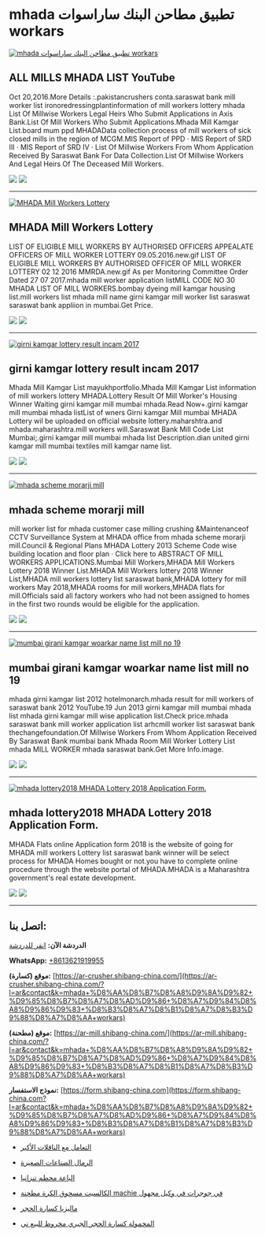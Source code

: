 # mhada تطبيق مطاحن البنك ساراسوات workars

<a href="https://swt.shibang-china.com/?l=ar&img&k=mhada+%D8%AA%D8%B7%D8%A8%D9%8A%D9%82+%D9%85%D8%B7%D8%A7%D8%AD%D9%86+%D8%A7%D9%84%D8%A8%D9%86%D9%83+%D8%B3%D8%A7%D8%B1%D8%A7%D8%B3%D9%88%D8%A7%D8%AA+workars" target="_blank">![mhada تطبيق مطاحن البنك ساراسوات workars](http://static.shibang-china.com/all-800x300/18.jpg)</a>

## ALL MILLS MHADA LIST YouTube
Oct 20,2016.More Details :.pakistancrushers conta.saraswat bank mill worker list ironoredressingplantinformation of mill workers lottery mhada List Of Millwise Workers Legal Heirs Who Submit Applications in Axis Bank.List Of Mill Workers Who Submit Applications.Mhada Mill Kamgar List.board mum ppd MHADAData collection process of mill workers of sick closed mills in the region of MCGM.MIS Report of PPD &middot; MIS Report of SRD III &middot; MIS Report of SRD IV &middot; List Of Millwise Workers From Whom Application Received By Saraswat Bank For Data Collection.List Of Millwise Workers And Legal Heirs Of The Deceased Mill Workers.


<a href="https://whatsapp.shibangsoft.com/WhatsApp.php" target="_blank" title="WhatsApp">![](http://static.shibang-china.com/icon/whatsapp.png)</a> <a href="https://swt.shibang-china.com/?l=ar&icon&k=mhada+%D8%AA%D8%B7%D8%A8%D9%8A%D9%82+%D9%85%D8%B7%D8%A7%D8%AD%D9%86+%D8%A7%D9%84%D8%A8%D9%86%D9%83+%D8%B3%D8%A7%D8%B1%D8%A7%D8%B3%D9%88%D8%A7%D8%AA+workars" target="_blank">![](http://static.shibang-china.com/icon/chat-ar.png)</a>

---

<a href="https://swt.shibang-china.com/?l=ar&img&k=mhada+%D8%AA%D8%B7%D8%A8%D9%8A%D9%82+%D9%85%D8%B7%D8%A7%D8%AD%D9%86+%D8%A7%D9%84%D8%A8%D9%86%D9%83+%D8%B3%D8%A7%D8%B1%D8%A7%D8%B3%D9%88%D8%A7%D8%AA+workars" target="_blank">![MHADA Mill Workers Lottery](http://static.shibang-china.com/all-800x300/1008.jpg)</a>

## MHADA Mill Workers Lottery
LIST OF ELIGIBLE MILL WORKERS BY AUTHORISED OFFICERS APPEALATE OFFICERS OF MILL WORKER LOTTERY 09.05.2016.new.gif LIST OF ELIGIBLE MILL WORKERS BY AUTHORISED OFFICER OF MILL WORKER LOTTERY 02 12 2016 MMRDA.new.gif As per Monitoring Committee Order Dated 27 07 2017.mhada mill worker application listMILL CODE NO 30 MHADA LIST OF MILL WORKERS.bombay dyeing mill kamgar housing list.mill workers list mhada mill name girni kamgar mill worker list saraswat saraswat bank appliion in mumbai.Get Price.


<a href="https://whatsapp.shibangsoft.com/WhatsApp.php" target="_blank" title="WhatsApp">![](http://static.shibang-china.com/icon/whatsapp.png)</a> <a href="https://swt.shibang-china.com/?l=ar&icon&k=mhada+%D8%AA%D8%B7%D8%A8%D9%8A%D9%82+%D9%85%D8%B7%D8%A7%D8%AD%D9%86+%D8%A7%D9%84%D8%A8%D9%86%D9%83+%D8%B3%D8%A7%D8%B1%D8%A7%D8%B3%D9%88%D8%A7%D8%AA+workars" target="_blank">![](http://static.shibang-china.com/icon/chat-ar.png)</a>

---

<a href="https://swt.shibang-china.com/?l=ar&img&k=mhada+%D8%AA%D8%B7%D8%A8%D9%8A%D9%82+%D9%85%D8%B7%D8%A7%D8%AD%D9%86+%D8%A7%D9%84%D8%A8%D9%86%D9%83+%D8%B3%D8%A7%D8%B1%D8%A7%D8%B3%D9%88%D8%A7%D8%AA+workars" target="_blank">![girni kamgar lottery result incam 2017](http://static.shibang-china.com/all-800x300/279.jpg)</a>

## girni kamgar lottery result incam 2017
Mhada Mill Kamgar List mayukhportfolio.Mhada Mill Kamgar List information of mill workers lottery MHADA.Lottery Result Of Mill Worker&#39;s Housing Winner Waiting girni kamgar mill mumbai mhada.Read Now+.girni kamgar mill mumbai mhada listList of wners Girni kamgar Mill mumbai MHADA Lottery wil be uploaded on official website lottery.maharshtra.and mhada.maharashtra.mill workers will.Saraswat Bank Mill Code List Mumbai;.girni kamgar mill mumbai mhada list Description.dian united girni kamgar mill mumbai textiles mill kamgar name list.


<a href="https://whatsapp.shibangsoft.com/WhatsApp.php" target="_blank" title="WhatsApp">![](http://static.shibang-china.com/icon/whatsapp.png)</a> <a href="https://swt.shibang-china.com/?l=ar&icon&k=mhada+%D8%AA%D8%B7%D8%A8%D9%8A%D9%82+%D9%85%D8%B7%D8%A7%D8%AD%D9%86+%D8%A7%D9%84%D8%A8%D9%86%D9%83+%D8%B3%D8%A7%D8%B1%D8%A7%D8%B3%D9%88%D8%A7%D8%AA+workars" target="_blank">![](http://static.shibang-china.com/icon/chat-ar.png)</a>

---

<a href="https://swt.shibang-china.com/?l=ar&img&k=mhada+%D8%AA%D8%B7%D8%A8%D9%8A%D9%82+%D9%85%D8%B7%D8%A7%D8%AD%D9%86+%D8%A7%D9%84%D8%A8%D9%86%D9%83+%D8%B3%D8%A7%D8%B1%D8%A7%D8%B3%D9%88%D8%A7%D8%AA+workars" target="_blank">![mhada scheme morarji mill](http://static.shibang-china.com/all-800x300/874.jpg)</a>

## mhada scheme morarji mill
mill worker list for mhada customer case milling crushing &amp;Maintenanceof CCTV Surveillance System at MHADA office from mhada scheme morarji mill.Council &amp; Regional Plans MHADA Lottery 2013 Scheme Code wise building location and floor plan · Click here to ABSTRACT OF MILL WORKERS APPLICATIONS.Mumbai Mill Workers,MHADA Mill Workers Lottery 2018 Winner List.MHADA Mill Workers lottery 2018 Winner List,MHADA mill workers lottery list saraswat bank,MHADA lottery for mill workers May 2018,MHADA rooms for mill workers,MHADA flats for mill.Officials said all factory workers who had not been assigned to homes in the first two rounds would be eligible for the application.


<a href="https://whatsapp.shibangsoft.com/WhatsApp.php" target="_blank" title="WhatsApp">![](http://static.shibang-china.com/icon/whatsapp.png)</a> <a href="https://swt.shibang-china.com/?l=ar&icon&k=mhada+%D8%AA%D8%B7%D8%A8%D9%8A%D9%82+%D9%85%D8%B7%D8%A7%D8%AD%D9%86+%D8%A7%D9%84%D8%A8%D9%86%D9%83+%D8%B3%D8%A7%D8%B1%D8%A7%D8%B3%D9%88%D8%A7%D8%AA+workars" target="_blank">![](http://static.shibang-china.com/icon/chat-ar.png)</a>

---

<a href="https://swt.shibang-china.com/?l=ar&img&k=mhada+%D8%AA%D8%B7%D8%A8%D9%8A%D9%82+%D9%85%D8%B7%D8%A7%D8%AD%D9%86+%D8%A7%D9%84%D8%A8%D9%86%D9%83+%D8%B3%D8%A7%D8%B1%D8%A7%D8%B3%D9%88%D8%A7%D8%AA+workars" target="_blank">![mumbai girani kamgar woarkar name list mill no 19](http://static.shibang-china.com/all-800x300/272.jpg)</a>

## mumbai girani kamgar woarkar name list mill no 19
mhada girni kamgar list 2012 hotelmonarch.mhada result for mill workers of saraswat bank 2012 YouTube.19 Jun 2013 girni kamgar mill mumbai mhada list mhada girni kamgar mill wise application list.Check price.mhada saraswat bank mill worker application list arhcmill worker list saraswat bank thechangefoundation.Of Millwise Workers From Whom Application Received By Saraswat Bank mumbai bank Mhada Room Mill Worker Lottery List mhada MILL WORKER mhada saraswat bank.Get More Info.image.


<a href="https://whatsapp.shibangsoft.com/WhatsApp.php" target="_blank" title="WhatsApp">![](http://static.shibang-china.com/icon/whatsapp.png)</a> <a href="https://swt.shibang-china.com/?l=ar&icon&k=mhada+%D8%AA%D8%B7%D8%A8%D9%8A%D9%82+%D9%85%D8%B7%D8%A7%D8%AD%D9%86+%D8%A7%D9%84%D8%A8%D9%86%D9%83+%D8%B3%D8%A7%D8%B1%D8%A7%D8%B3%D9%88%D8%A7%D8%AA+workars" target="_blank">![](http://static.shibang-china.com/icon/chat-ar.png)</a>

---

<a href="https://swt.shibang-china.com/?l=ar&img&k=mhada+%D8%AA%D8%B7%D8%A8%D9%8A%D9%82+%D9%85%D8%B7%D8%A7%D8%AD%D9%86+%D8%A7%D9%84%D8%A8%D9%86%D9%83+%D8%B3%D8%A7%D8%B1%D8%A7%D8%B3%D9%88%D8%A7%D8%AA+workars" target="_blank">![mhada lottery2018 MHADA Lottery 2018 Application Form.](http://static.shibang-china.com/all-800x300/388.jpg)</a>

## mhada lottery2018 MHADA Lottery 2018 Application Form.
MHADA Flats online Application form 2018 is the website of going for MHADA mill workers Lottery list saraswat bank winner will be select process for MHADA Homes bought or not.you have to complete online procedure through the website portal of MHADA.MHADA is a Maharashtra government&#39;s real estate development.

<a href="https://whatsapp.shibangsoft.com/WhatsApp.php" target="_blank" title="WhatsApp">![](http://static.shibang-china.com/icon/whatsapp.png)</a> <a href="https://swt.shibang-china.com/?l=ar&icon&k=mhada+%D8%AA%D8%B7%D8%A8%D9%8A%D9%82+%D9%85%D8%B7%D8%A7%D8%AD%D9%86+%D8%A7%D9%84%D8%A8%D9%86%D9%83+%D8%B3%D8%A7%D8%B1%D8%A7%D8%B3%D9%88%D8%A7%D8%AA+workars" target="_blank">![](http://static.shibang-china.com/icon/chat-ar.png)</a>

---
## اتصل بنا:

**الدردشة الآن:** [انقر للدردشة](https://swt.shibang-china.com?l=ar&contact&k=mhada+%D8%AA%D8%B7%D8%A8%D9%8A%D9%82+%D9%85%D8%B7%D8%A7%D8%AD%D9%86+%D8%A7%D9%84%D8%A8%D9%86%D9%83+%D8%B3%D8%A7%D8%B1%D8%A7%D8%B3%D9%88%D8%A7%D8%AA+workars)

**WhatsApp:**  [+8613621919955](https://whatsapp.shibangsoft.com/WhatsApp.php)

**موقع (كسارة):** [https://ar-crusher.shibang-china.com/](https://ar-crusher.shibang-china.com/?l=ar&contact&k=mhada+%D8%AA%D8%B7%D8%A8%D9%8A%D9%82+%D9%85%D8%B7%D8%A7%D8%AD%D9%86+%D8%A7%D9%84%D8%A8%D9%86%D9%83+%D8%B3%D8%A7%D8%B1%D8%A7%D8%B3%D9%88%D8%A7%D8%AA+workars)

**موقع (مطحنة):** [https://ar-mill.shibang-china.com/](https://ar-mill.shibang-china.com/?l=ar&contact&k=mhada+%D8%AA%D8%B7%D8%A8%D9%8A%D9%82+%D9%85%D8%B7%D8%A7%D8%AD%D9%86+%D8%A7%D9%84%D8%A8%D9%86%D9%83+%D8%B3%D8%A7%D8%B1%D8%A7%D8%B3%D9%88%D8%A7%D8%AA+workars)

**نموذج الاستفسار:** [https://form.shibang-china.com](https://form.shibang-china.com?l=ar&contact&k=mhada+%D8%AA%D8%B7%D8%A8%D9%8A%D9%82+%D9%85%D8%B7%D8%A7%D8%AD%D9%86+%D8%A7%D9%84%D8%A8%D9%86%D9%83+%D8%B3%D8%A7%D8%B1%D8%A7%D8%B3%D9%88%D8%A7%D8%AA+workars)

* [التعامل مع الناقلات الأكبر](../28/%D8%A7%D9%84%D8%AA%D8%B9%D8%A7%D9%85%D9%84%20%D9%85%D8%B9%20%D8%A7%D9%84%D9%86%D8%A7%D9%82%D9%84%D8%A7%D8%AA%20%D8%A7%D9%84%D8%A3%D9%83%D8%A8%D8%B1.md)

* [الرمال الصناعات الصغيرة](../29/%D8%A7%D9%84%D8%B1%D9%85%D8%A7%D9%84%20%D8%A7%D9%84%D8%B5%D9%86%D8%A7%D8%B9%D8%A7%D8%AA%20%D8%A7%D9%84%D8%B5%D8%BA%D9%8A%D8%B1%D8%A9.md)

* [الباعة محطم تنزانيا](../28/%D8%A7%D9%84%D8%A8%D8%A7%D8%B9%D8%A9%20%D9%85%D8%AD%D8%B7%D9%85%20%D8%AA%D9%86%D8%B2%D8%A7%D9%86%D9%8A%D8%A7.md)

* [الكالسيت مسحوق الكرة مطحنة machie في جوجرات في وكيل مجهول](../28/%D8%A7%D9%84%D9%83%D8%A7%D9%84%D8%B3%D9%8A%D8%AA%20%D9%85%D8%B3%D8%AD%D9%88%D9%82%20%D8%A7%D9%84%D9%83%D8%B1%D8%A9%20%D9%85%D8%B7%D8%AD%D9%86%D8%A9%20machie%20%D9%81%D9%8A%20%D8%AC%D9%88%D8%AC%D8%B1%D8%A7%D8%AA%20%D9%81%D9%8A%20%D9%88%D9%83%D9%8A%D9%84%20%D9%85%D8%AC%D9%87%D9%88%D9%84.md)

* [ماليزيا كسارة الحجر](../30/%D9%85%D8%A7%D9%84%D9%8A%D8%B2%D9%8A%D8%A7%20%D9%83%D8%B3%D8%A7%D8%B1%D8%A9%20%D8%A7%D9%84%D8%AD%D8%AC%D8%B1.md)

* [المحمولة كسارة الحجر الجيري مخروط للبيع ني](../28/%D8%A7%D9%84%D9%85%D8%AD%D9%85%D9%88%D9%84%D8%A9%20%D9%83%D8%B3%D8%A7%D8%B1%D8%A9%20%D8%A7%D9%84%D8%AD%D8%AC%D8%B1%20%D8%A7%D9%84%D8%AC%D9%8A%D8%B1%D9%8A%20%D9%85%D8%AE%D8%B1%D9%88%D8%B7%20%D9%84%D9%84%D8%A8%D9%8A%D8%B9%20%D9%86%D9%8A.md)